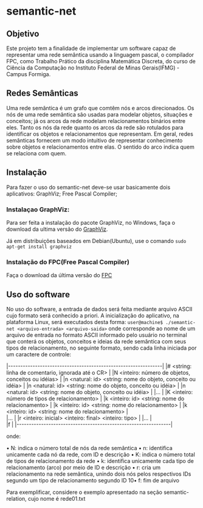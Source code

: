 # semantic-net

## Objetivo
Este projeto tem a finalidade de implementar um software capaz de representar uma rede semântica usando a linguagem pascal, o compilador FPC, como Trabalho Prático da disciplina Matemática Discreta, do curso de Ciência da Computação no Instituto Federal de Minas Gerais(IFMG) - Campus Formiga.

## Redes Semânticas
Uma rede semântica é um grafo que comtêm nós e arcos direcionados. Os nós de uma rede semântica são usadas para modelar objetos, situações e conceitos; já os arcos da rede modelam relacionamentos binários entre eles. Tanto os nós da rede quanto os arcos da rede são rotulados para identificar os objetos e relacionamentos que representam. Em geral, redes semânticas fornecem um modo intuitivo de representar conhecimento sobre objetos e relacionamentos entre elas. O sentido do arco indica quem se relaciona com quem.

## Instalação

Para fazer o uso do semantic-net deve-se usar basicamente dois aplicativos:
  GraphViz;
  Free Pascal Compiler;
### Instalaçao GraphViz:
Para ser feita a instalação do pacote GraphViz, no Windows, faça o download da ultima versão do [GraphViz](http://www.graphviz.org/Download.php).

Já em distribuições baseados em Debian(Ubuntu), use o comando `sudo apt-get install graphviz`

### Instalação do FPC(Free Pascal Compiler)

Faça o download da última versão do [FPC](http://www.freepascal.org/download.var)

## Uso do software

No uso do software, a entrada de dados será feita mediante arquivo ASCII cujo formato será conhecido a priori.
A inicialização do aplicativo, na plataforma Linux, será executados desta forma:
`user@machine$ ./semantic-net <arquivo-entrada> <arquivo-saida>`
onde <arquivo-entrada> corresponde ao nome de um arquivo de entrada no formato ASCII informado pelo
usuário no terminal que conterá os objetos, conceitos e ideias da rede semântica com seus tipos de relacionamento, no seguinte formato, sendo cada linha iniciada por um caractere de controle:

|---------------------------------------------------------------|
|# <string: linha de comentario, ignorada até o CR>             |
|N <inteiro: número de objetos, conceitos ou idéias>            |
|n <natural: id> <string: nome do objeto, conceito ou idéia>    |
|n <natural: id> <string: nome do objeto, conceito ou idéia>    |
|n <natural: id> <string: nome do objeto, conceito ou idéia>    |
|...                                                            |
|K <inteiro: número de tipos de relacionamento>                 |
|k <inteiro: id> <string: nome do relacionamento>               |
|k <inteiro: id> <string: nome do relacionamento>               |
|k <inteiro: id> <string: nome do relacionamento>               |  
|...                                                            |
|r <inteiro: inicial> <inteiro: final> <inteiro: tipo>          |
|...                                                            |        
|f                                                              |
|---------------------------------------------------------------|

onde:

• N: indica o número total de nós da rede semântica
• n: identifica unicamente cada nó da rede, com ID e descrição
• K: indica o número total de tipos de relacionamento da rede
• k: identifica unicamente cada tipo de relacionamento (arco) por meio de ID e descrição
• r: cria um relacionamento na rede semântica, unindo dois nós pelos respectivos IDs segundo um tipo de relacionamento segundo ID
10• f: fim de arquivo

Para exemplificar, considere o exemplo apresentado na seção semantic-relation, cujo nome é rede01.txt
